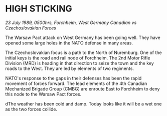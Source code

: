 # HIGH STICKING

*23 July 1989, 0500hrs, Forchheim, West Germany   Canadian vs Czechoslovakian Forces* 

The Warsaw Pact attack on West Germany has been going well. They have opened some large holes in the NATO defense in many areas. 

The Czechoslovakian focus is a path to the North of Nuremburg. One of the initial keys is the road and rail node of Forchheim. The 2nd Motor Rifle Division (MRD) is heading in that direction to seize the town and the key roads to the West. They are led by elements of two regiments. 

NATO's response to the gaps in their defenses has been the rapid movement of forces forward. The lead elements of the 4th Canadian Mechanized Brigade Group (CMBG) are enroute East to Forchheim to deny this node to the Warsaw Pact forces. 

dThe weather has been cold and damp. Today looks like it will be a wet one as the two forces collide.
